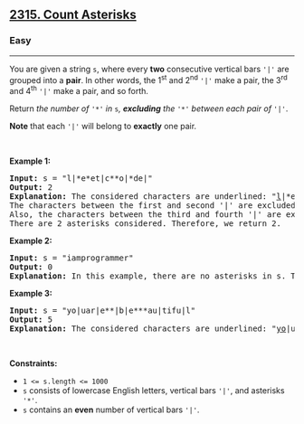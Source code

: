 <h2><a href="https://leetcode.com/problems/count-asterisks/">2315. Count Asterisks</a></h2><h3>Easy</h3><hr><div bis_skin_checked="1"><p>You are given a string <code>s</code>, where every <strong>two</strong> consecutive vertical bars <code>'|'</code> are grouped into a <strong>pair</strong>. In other words, the 1<sup>st</sup> and 2<sup>nd</sup> <code>'|'</code> make a pair, the 3<sup>rd</sup> and 4<sup>th</sup> <code>'|'</code> make a pair, and so forth.</p>

<p>Return <em>the number of </em><code>'*'</code><em> in </em><code>s</code><em>, <strong>excluding</strong> the </em><code>'*'</code><em> between each pair of </em><code>'|'</code>.</p>

<p><strong>Note</strong> that each <code>'|'</code> will belong to <strong>exactly</strong> one pair.</p>

<p>&nbsp;</p>
<p><strong class="example">Example 1:</strong></p>

<pre><strong>Input:</strong> s = "l|*e*et|c**o|*de|"
<strong>Output:</strong> 2
<strong>Explanation:</strong> The considered characters are underlined: "<u>l</u>|*e*et|<u>c**o</u>|*de|".
The characters between the first and second '|' are excluded from the answer.
Also, the characters between the third and fourth '|' are excluded from the answer.
There are 2 asterisks considered. Therefore, we return 2.</pre>

<p><strong class="example">Example 2:</strong></p>

<pre><strong>Input:</strong> s = "iamprogrammer"
<strong>Output:</strong> 0
<strong>Explanation:</strong> In this example, there are no asterisks in s. Therefore, we return 0.
</pre>

<p><strong class="example">Example 3:</strong></p>

<pre><strong>Input:</strong> s = "yo|uar|e**|b|e***au|tifu|l"
<strong>Output:</strong> 5
<strong>Explanation:</strong> The considered characters are underlined: "<u>yo</u>|uar|<u>e**</u>|b|<u>e***au</u>|tifu|<u>l</u>". There are 5 asterisks considered. Therefore, we return 5.</pre>

<p>&nbsp;</p>
<p><strong>Constraints:</strong></p>

<ul>
	<li><code>1 &lt;= s.length &lt;= 1000</code></li>
	<li><code>s</code> consists of lowercase English letters, vertical bars <code>'|'</code>, and asterisks <code>'*'</code>.</li>
	<li><code>s</code> contains an <strong>even</strong> number of vertical bars <code>'|'</code>.</li>
</ul>
</div>